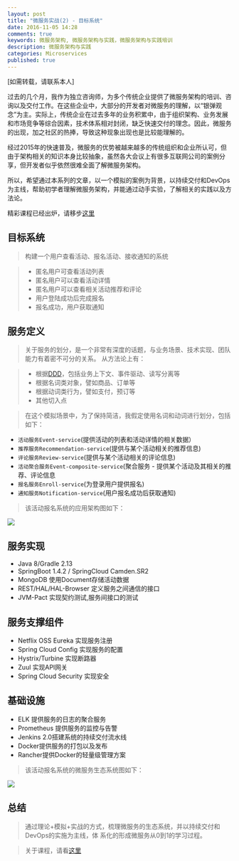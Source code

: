 ```yaml
---
layout: post
title: "微服务实战(2) - 目标系统"
date: 2016-11-05 14:28
comments: true
keywords: 微服务架构, 微服务架构与实践，微服务架构与实践培训
description: 微服务架构与实践
categories: Microservices
published: true
---
```


[如需转载，请联系本人]

过去的几个月，我作为独立咨询师，为多个传统企业提供了微服务架构的培训、咨询以及交付工作。在这些企业中，大部分的开发者对微服务的理解，以“银弹观念”为主。实际上，传统企业在过去多年的业务积累中，由于组织架构、业务发展和市场竞争等综合因素，技术体系相对封闭，缺乏快速交付的理念。因此，微服务的出现，加之社区的热捧，导致这种现象出现也是比较能理解的。

经过2015年的快速普及，微服务的优势被越来越多的传统组织和企业所认可，但由于架构相关的知识本身比较抽象，虽然各大会议上有很多互联网公司的案例分享，但开发者似乎依然很难全面了解微服务架构。

所以，希望通过本系列的文章，以一个模拟的案例为背景，以持续交付和DevOps为主线，帮助初学者理解微服务架构，并能通过动手实验，了解相关的实践以及方法论。

精彩课程已经出炉，请移步[这里](http://www.stuq.org/course/detail/1088)

<!-- More -->

## 目标系统

> 构建一个用户查看活动、报名活动、接收通知的系统

> * 匿名用户可查看活动列表
> * 匿名用户可以查看活动详情
> * 匿名用户可以查看相关活动推荐和评论
> * 用户登陆成功后完成报名
> * 报名成功，用户获取通知
 
## 服务定义

> 关于服务的划分，是一个非常有深度的话题，与业务场景、技术实现、团队能力有着密不可分的关系。
>从方法论上有：

> * 根据[DDD](https://www.amazon.com/Domain-Driven-Design-Tackling-Complexity-Software/dp/0321125215)，包括业务上下文、事件驱动、读写分离等
> * 根据名词类对象，譬如商品、订单等
> * 根据动词类行为，譬如支付，预订等
> * 其他切入点

> 在这个模拟场景中，为了保持简洁，我假定使用名词和动词进行划分，包括如下：

 * `活动服务Event-service`(提供活动的列表和活动详情的相关数据）
 * `推荐服务Recommendation-service`(提供与某个活动相关的推荐信息)
 * `评论服务Review-service`(提供与某个活动相关的评论信息)
 * `活动聚合服务Event-composite-service`(聚合服务 - 提供某个活动及其相关的推荐、评论信息
 * `报名服务Enroll-service`(为登录用户提供报名)
 * `通知服务Notification-service`(用户报名成功后获取通知)


> 该活动报名系统的应用架构图如下：

<img src="{{ root_url }}/images/microservice-in-action-with-spring/events-system-architecture-600-450.png" />


## 服务实现

* Java 8/Gradle 2.13
* SpringBoot 1.4.2 / SpringCloud Camden.SR2
* MongoDB 使用Document存储活动数据
* REST/HAL/HAL-Browser 定义服务之间通信的接口
* JVM-Pact 实现契约测试,服务间接口的测试

## 服务支撑组件

* Netflix OSS Eureka 实现服务注册
* Spring Cloud Config 实现服务的配置
* Hystrix/Turbine 实现断路器
* Zuul 实现API网关
* Spring Cloud Security 实现安全

## 基础设施

* ELK 提供服务的日志的聚合服务
* Prometheus 提供服务的监控与告警
* Jenkins 2.0搭建系统的持续交付流水线
* Docker提供服务的打包以及发布
* Rancher提供Docker的轻量级管理方案


> 该活动报名系统的微服务生态系统图如下：

<img src="{{ root_url }}/images/microservice-in-action-with-spring/microservices-eco-system-adoption-600-450.png" />

## 总结

> 通过理论+模拟+实战的方式，梳理微服务的生态系统，并以持续交付和DevOps的实施为主线，体
> 系化的形成微服务从0到1的学习过程。

> 关于课程，请看[这里](http://www.stuq.org/course/detail/1088)